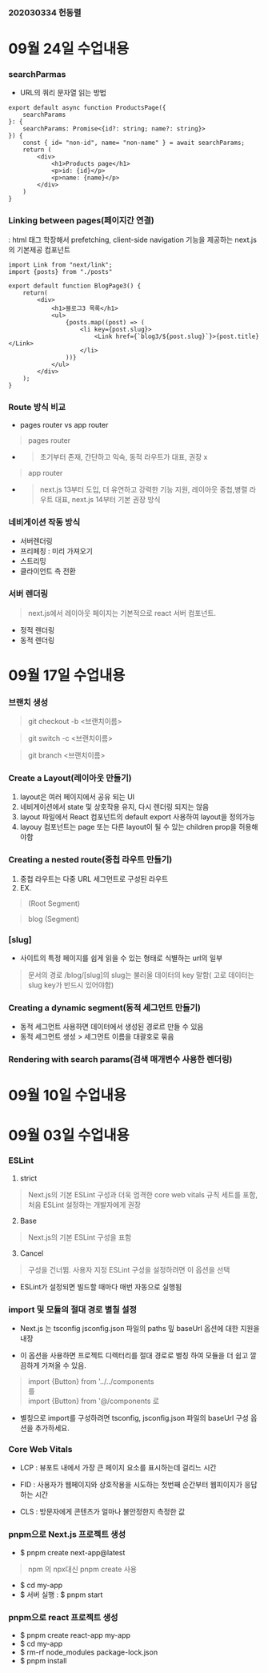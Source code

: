 ### 202030334 헌동렬

# 09월 24일 수업내용
### searchParmas
- URL의 쿼리 문자열 읽는 방법

```
export default async function ProductsPage({
    searchParams
}: {
    searchParams: Promise<{id?: string; name?: string}>
}) {
    const { id= "non-id", name= "non-name" } = await searchParams;
    return (
        <div>
            <h1>Products page</h1>
            <p>id: {id}</p>
            <p>name: {name}</p>
        </div>
    )
}
```
### Linking between pages(페이지간 연결)
<Link> : html <a></a> 태그 학장해서 prefetching, client-side navigation 기능을 제공하는 next.js의 기본제공 컴포넌트

```
import Link from "next/link";
import {posts} from "./posts"

export default function BlogPage3() {
    return(
        <div>
            <h1>블로그3 목록</h1>
            <ul>
                {posts.map((post) => (
                    <li key={post.slug}>
                        <Link href={`blog3/${post.slug}`}>{post.title}</Link>
                    </li>
                ))}
            </ul>
        </div>
    );
}
```

### Route 방식 비교
- pages router vs app router
> pages router

- > 초기부터 존재, 간단하고 익숙, 동적 라우트가 대표, 권장 x

>app router

- > next.js 13부터 도입,  더 유연하고 강력한 기능 지원, 레이아웃 중첩,병렬 라우트 대표, next.js 14부터 기본 권장 방식

### 네비게이션 작동 방식
- 서버렌더링
- 프리페칭 : 미리 가져오기
- 스트리밍
- 클라이언트 측 전환

### 서버 렌더링
> next.js에서 레이아웃 페이지는 기본적으로 react 서버 컴포넌트.
- 정적 렌더링
- 동적 렌더링



# 09월 17일 수업내용
### 브랜치 생성
> git checkout -b <브랜치이름>

> git switch -c <브랜치이름>

> git branch <브랜치이름>

### Create a Layout(레이아웃 만들기)
1. layout은 여러 페이지에서 공유 되는 UI
2. 네비게이션에서 state 및 상호작용 유지, 다시 렌더링 되지는 않음
3. layout 파일에서 React 컴포넌트의 default export 사용하여 layout을 정의가능
4. layouy 컴포넌트는 page 또는 다른 layout이 될 수 있는 children prop을 허용해야함

### Creating a nested route(중첩 라우트 만들기)
1. 중첩 라우트는 다중 URL 세그먼트로 구성된 라우트
2. EX. 
> (Root Segment)

> blog (Segment)

### [slug]
- 사이트의 특정 페이지를 쉽게 읽을 수 있는 형태로 식별하는 url의 일부

> 문서의 경로 /blog/[slug]의 slug는 불러올 데이터의 key 말함( 고로 데이터는 slug key가 반드시 있어야함)

### Creating a dynamic segment(동적 세그먼트 만들기)
- 동적 세그먼트 사용하면 데이터에서 생성된 경로르 만들 수 있음
- 동적 세그먼트 생성 > 세그먼트 이름을 대괄호로 묶음

### Rendering with search params(검색 매개변수 사용한 렌더링)

# 09월 10일 수업내용

<project Structure>

# 09월 03일 수업내용
### ESLint
1. strict
> Next.js의 기본 ESLint 구성과 더욱 엄격한 core web vitals 규칙 세트를 포함,
 처음 ESLint 설정하는 개발자에게 권장
2. Base
> Next.js의 기본 ESLint 구성을 표함
3. Cancel
> 구성을 건너뜀. 사용자 지정 ESLint 구성을 설정하려면 이 옵션을 선택

- ESLint가 설정되면 빌드할 때마다 매번 자동으로 실행됨

### import 및 모듈의 절대 경로 별칠 설정

- Next.js 는 tsconfig jsconfig.json 파일의 paths 밒 baseUrl 옵션에 대한 지원을 내장

- 이 옵션을 사용하면 프로젝트 디렉터리를 절대 경로로 별칭 하여 모듈을 더 쉽고 깔끔하게 가져올 수 있음.

> import {Button} from '../../components  
  를  
  import {Button} from '@/components 로
- 별칭으로 import를 구성하려면 tsconfig, jsconfig.json 파일의 baseUrl 구성 옵션을 추가하세요.

### Core Web Vitals
- LCP : 뷰포트 내에서 가장 큰 페이지 요소를 표시하는데 걸리느 시간

- FID : 사용자가 웹페이지와 상호작용을 시도하는 첫번째 순간부터 웹피이지가 응답하는 시간

- CLS : 방문자에게 콘텐츠가 얼마나 불안정한지 측정한 값

### pnpm으로 Next.js 프로젝트 생성
- $ pnpm create next-app@latest
> npm 의 npx대신 pnpm create 사용
- $ cd my-app
- $ 서버 실행 : $ pnpm start

### pnpm으로 react 프로젝트 생성
- $ pnpm create react-app my-app
- $ cd my-app
- $ rm-rf node_modules package-lock.json
- $ pnpm install

